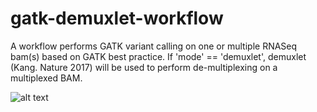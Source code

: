 # gatk-demuxlet-workflow
A workflow performs GATK variant calling on one or multiple RNASeq bam(s) based on GATK best practice. 
If 'mode' == 'demuxlet', demuxlet (Kang. Nature 2017) will be used to perform de-multiplexing on a multiplexed BAM. 

![alt text](https://github.com/yh154/workflow-1/blob/master/workflow_dag.png)
